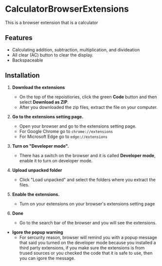 # CalculatorBrowserExtensions
This is a browser extension that is a calculator
## Features 
- Calculating addition, subtraction, multiplication, and divideation
- All clear (AC) button to clear the display.
- Backspaceable

## Installation
1. **Download the extensions**
   - On the top of the repoistiories, click the green **Code** button and then select **Download as ZIP**.
   - After you downloaded the zip files, extract the file on your computer.
   
3. **Go to the extensions setting page.**
   - Open your browser and go to the extensions setting page.
   - For Google Chrome go to ````chrome://extensions```` 
   - For Microsoft Edge go to ````edge://extensions````
4. **Turn on "Developer mode".**
   - There has a switch on the browser and it is called **Developer mode**, enable it to turn on developer mode.
5. **Upload unpacked folder**
   - Click "Load unpacked" and select the folders where you extract the files.
6. **Enable the extensions.**
   - Turn on your extensions on your browser's extensions setting page
7. **Done**
   - Go to the search bar of the browser and you will see the extensions.
  
- **Igore the popup warning**
  - For sercurity reason, browser will remind you with a popup message that said you turned on the developer mode because you installed a third party extensions, if you make sure the extensions is from trused sources or you checked the code that it is safe to use, then you can igore the message.
